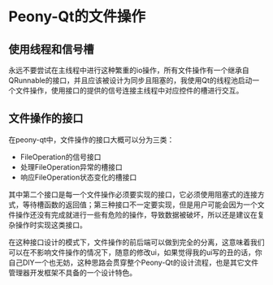 # Peony-Qt的文件操作

## 使用线程和信号槽

永远不要尝试在主线程中进行这种繁重的io操作，所有文件操作有一个继承自QRunnable的接口，并且应该被设计为同步且阻塞的，我使用Qt的线程池启动一个文件操作，使用接口的提供的信号连接主线程中对应控件的槽进行交互。

## 文件操作的接口

在peony-qt中，文件操作的接口大概可以分为三类：

* FileOperation的信号接口
* 处理FileOperation异常的槽接口
* 响应FileOperation状态变化的槽接口

其中第二个接口是每一个文件操作必须要实现的接口，它必须使用阻塞式的连接方式，等待槽函数的返回值；第三种接口不一定要实现，但是用户可能会因为一个文件操作还没有完成就进行一些有危险的操作，导致数据被破坏，所以还是建议在复杂操作时实现这类接口。

在这种接口设计的模式下，文件操作的前后端可以做到完全的分离，这意味着我们可以在不影响文件操作的情况下，随意的修改ui，如果觉得我的ui写的丑的话，你自己DIY一个也无妨，这种思路会贯穿整个Peony-Qt的设计流程，也是其它文件管理器开发框架不具备的一个设计特色。

